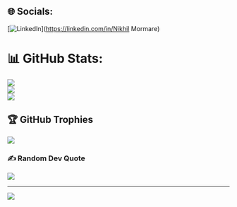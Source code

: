 
## 🌐 Socials:
[![LinkedIn](https://img.shields.io/badge/LinkedIn-%230077B5.svg?logo=linkedin&logoColor=white)](https://linkedin.com/in/Nikhil Mormare) 
# 📊 GitHub Stats:
![](https://github-readme-stats.vercel.app/api?username=NIKHILMORMARE&theme=dark&hide_border=false&include_all_commits=false&count_private=false)<br/>
![](https://github-readme-streak-stats.herokuapp.com/?user=NIKHILMORMARE&theme=dark&hide_border=false)<br/>
![](https://github-readme-stats.vercel.app/api/top-langs/?username=NIKHILMORMARE&theme=dark&hide_border=false&include_all_commits=false&count_private=false&layout=compact)

## 🏆 GitHub Trophies
![](https://github-profile-trophy.vercel.app/?username=NIKHILMORMARE&theme=tokyonight&no-frame=false&no-bg=false&margin-w=4)

### ✍️ Random Dev Quote
![](https://quotes-github-readme.vercel.app/api?type=horizontal&theme=radical)

---
[![](https://visitcount.itsvg.in/api?id=NIKHILMORMARE&icon=0&color=0)](https://visitcount.itsvg.in)

<!-- Proudly created with GPRM ( https://gprm.itsvg.in ) -->
